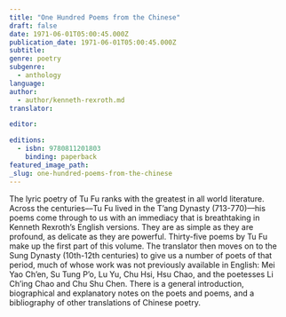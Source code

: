 ```yaml
---
title: "One Hundred Poems from the Chinese"
draft: false
date: 1971-06-01T05:00:45.000Z
publication_date: 1971-06-01T05:00:45.000Z
subtitle:
genre: poetry
subgenre:
  - anthology
language:
author:
  - author/kenneth-rexroth.md
translator:

editor:

editions:
  - isbn: 9780811201803
    binding: paperback
featured_image_path:
_slug: one-hundred-poems-from-the-chinese
---
```


The lyric poetry of Tu Fu ranks with the greatest in all world literature. Across the centuries––Tu Fu lived in the T’ang Dynasty (713-770)––his poems come through to us with an immediacy that is breathtaking in Kenneth Rexroth’s English versions. They are as simple as they are profound, as delicate as they are powerful. Thirty-five poems by Tu Fu make up the first part of this volume. The translator then moves on to the Sung Dynasty (10th-12th centuries) to give us a number of poets of that period, much of whose work was not previously available in English: Mei Yao Ch’en, Su Tung P’o, Lu Yu, Chu Hsi, Hsu Chao, and the poetesses Li Ch’ing Chao and Chu Shu Chen. There is a general introduction, biographical and explanatory notes on the poets and poems, and a bibliography of other translations of Chinese poetry.

